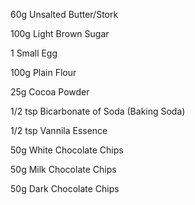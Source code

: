 60g Unsalted Butter/Stork

100g Light Brown Sugar

1 Small Egg

100g Plain Flour

25g Cocoa Powder

1/2 tsp Bicarbonate of Soda (Baking Soda)

1/2 tsp Vannila Essence

50g White Chocolate Chips

50g Milk Chocolate Chips

50g Dark Chocolate Chips